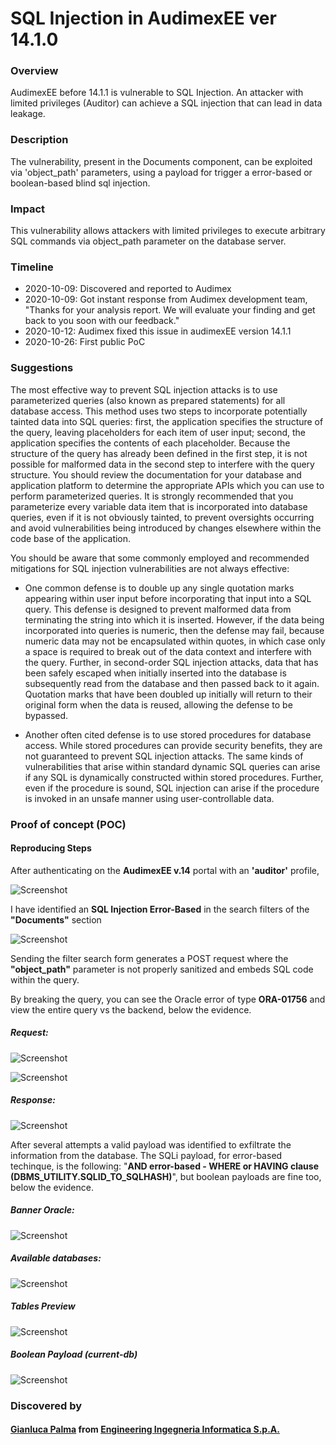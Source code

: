# SQL Injection in AudimexEE ver 14.1.0

### Overview
AudimexEE before 14.1.1 is vulnerable to SQL Injection. An attacker with limited privileges (Auditor) can achieve a SQL injection that can lead in data leakage.

### Description
The vulnerability, present in the Documents component, can be exploited via 'object_path' parameters, using a payload for trigger a error-based or boolean-based blind sql injection.

### Impact
This vulnerability allows attackers with limited privileges to execute arbitrary SQL commands via object_path parameter on the database server.

### Timeline
- 2020-10-09: Discovered and reported to Audimex
- 2020-10-09: Got instant response from Audimex development team, "Thanks for your analysis report. We will evaluate your finding and get back to you soon with our feedback."
- 2020-10-12: Audimex fixed this issue in audimexEE version 14.1.1
- 2020-10-26: First public PoC

### Suggestions

The most effective way to prevent SQL injection attacks is to use parameterized queries (also known as prepared statements) for all database access. This method uses two steps to incorporate potentially tainted data into SQL queries: first, the application specifies the structure of the query, leaving placeholders for each item of user input; second, the application specifies the contents of each placeholder. Because the structure of the query has already been defined in the first step, it is not possible for malformed data in the second step to interfere with the query structure. You should review the documentation for your database and application platform to determine the appropriate APIs which you can use to perform parameterized queries. It is strongly recommended that you parameterize every variable data item that is incorporated into database queries, even if it is not obviously tainted, to prevent oversights occurring and avoid vulnerabilities being introduced by changes elsewhere within the code base of the application.

You should be aware that some commonly employed and recommended mitigations for SQL injection vulnerabilities are not always effective:

- One common defense is to double up any single quotation marks appearing within user input before incorporating that input into a SQL query. This defense is designed to prevent malformed data from terminating the string into which it is inserted. However, if the data being incorporated into queries is numeric, then the defense may fail, because numeric data may not be encapsulated within quotes, in which case only a space is required to break out of the data context and interfere with the query. Further, in second-order SQL injection attacks, data that has been safely escaped when initially inserted into the database is subsequently read from the database and then passed back to it again. Quotation marks that have been doubled up initially will return to their original form when the data is reused, allowing the defense to be bypassed.

- Another often cited defense is to use stored procedures for database access. While stored procedures can provide security benefits, they are not guaranteed to prevent SQL injection attacks. The same kinds of vulnerabilities that arise within standard dynamic SQL queries can arise if any SQL is dynamically constructed within stored procedures. Further, even if the procedure is sound, SQL injection can arise if the procedure is invoked in an unsafe manner using user-controllable data.

### Proof of concept (POC)
#### Reproducing Steps

After authenticating on the **AudimexEE v.14** portal with an **'auditor'** profile,

![Screenshot](audimex.jpg)


I have identified an **SQL Injection Error-Based** in the search filters of the **"Documents"** section 

![Screenshot](documents.jpg)

Sending the filter search form generates a POST request where the **"object_path"** parameter is not properly sanitized and embeds SQL code within the query.

By breaking the query, you can see the Oracle error of type **ORA-01756** and view the entire query vs the backend, below the evidence.

##### Request:

![Screenshot](request1.jpg)

![Screenshot](request1-a.jpg)

##### Response:

![Screenshot](response.jpg)
 
After several attempts a valid payload was identified to exfiltrate the information from the database.
The SQLi payload, for error-based techinque, is the following: "**AND error-based - WHERE or HAVING clause (DBMS_UTILITY.SQLID_TO_SQLHASH)**", but boolean payloads are fine too, below the evidence.

##### Banner Oracle:

![Screenshot](Oraclebanner.jpg)

##### Available databases:

![Screenshot](databases.jpg) 

##### Tables Preview

![Screenshot](tables.jpg)

##### Boolean Payload (current-db)

![Screenshot](boolean.jpg)

### Discovered by

#### [Gianluca Palma](https://www.linkedin.com/in/piuppi/) from [Engineering Ingegneria Informatica S.p.A.](https://www.eng.it)
